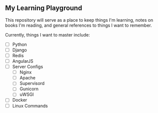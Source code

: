 ## My Learning Playground

This repository will serve as a place to keep things I'm learning, notes on books I'm reading, and general references to things I want to remember.

Currently, things I want to master include:

- [ ] Python
- [ ] Django
- [ ] Redis
- [ ] AngularJS
- [ ] Server Configs
  - [ ] Nginx
  - [ ] Apache
  - [ ] Supervisord
  - [ ] Gunicorn
  - [ ] uWSGI
- [ ] Docker
- [ ] Linux Commands
